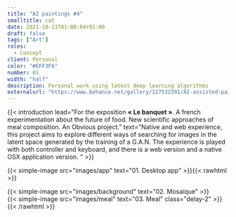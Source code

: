 ```yaml
---
title: "AI paintings #4"
smalltitle: cat
date: 2021-10-11T01:00:04+01:00
draft: false
tags: ["Art"]
roles:
  - Concept
client: Personal
color: "#EFF3F6"
number: 01
width: "half"
description: Personal work using latest deep learning algorithms
externalurl: "https://www.behance.net/gallery/127532391/AI-assisted-paintings"
---
```


{{< introduction lead="For the exposition **« Le banquet »**. A french experimentation about the future of food. New scientific approaches of meal composition. An Obvious project." text="Native and web experience, this project aims to explore different ways of searching for images in the latent space generated by the training of a G.A.N. The experience is played with both controller and keyboard, and there is a web version and a native OSX application version. "  >}}

  <!-- {{< leading text="For the exposition **« Le banquet »**. A french experimentation about the future of food. New scientific approaches of meal composition. An Obvious project." >}} -->

  <!-- Native and web experience, this project aims to explore different ways of searching for images in the latent space generated by the training of a G.A.N.
  The experience is played with both controller and keyboard, and there is a web version and a native OSX application version.

  A G.A.N. (Generative Adversorial Network) is a generative model where two networks are presented competing in a game theory scenario. The first network is the generator, a sample is produced (here, an image), while its opponent, the discriminator, tries to detect if a sample is real or if it is the result of the generator. Learning can be modeled as a zero-sum game.

  ## Case study

  Pour cette experience, -->

{{< simple-image src="images/app" text="01. Desktop app" >}}{{< rawhtml >}}

  <div class="project-two-column-grid">
    <div>
        {{< simple-image src="images/background" text="02. Mosaïque" >}}
    </div>
    <div>
        {{< simple-image src="images/meal" text="03. Meal" class="delay-2" >}}
    </div>
  </div>
  {{< /rawhtml >}}
